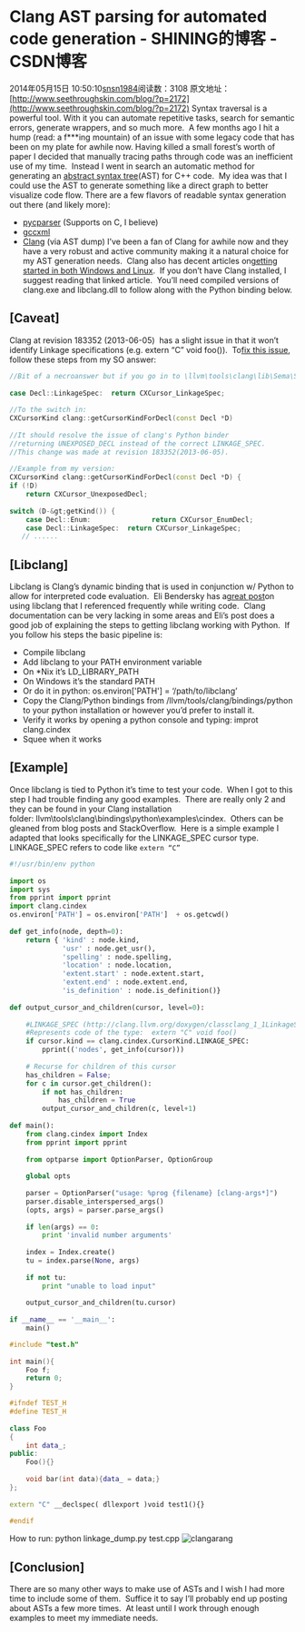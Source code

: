# Clang AST parsing for automated code generation - SHINING的博客 - CSDN博客
2014年05月15日 10:50:10[snsn1984](https://me.csdn.net/snsn1984)阅读数：3108
原文地址：[http://www.seethroughskin.com/blog/?p=2172](http://www.seethroughskin.com/blog/?p=2172)
Syntax traversal is a powerful tool. With it you can automate repetitive tasks, search for semantic errors, generate wrappers, and so much more.  A few months ago I hit a hump (read: a f***ing mountain) of an issue with some legacy code that has
 been on my plate for awhile now.
Having killed a small forest’s worth of paper I decided that manually tracing paths through code was an inefficient use of my time.  Instead I went in search an automatic method for generating an [abstract
 syntax tree](http://en.wikipedia.org/wiki/Abstract_syntax_tree)(AST) for C++ code.  My idea was that I could use the AST to generate something like a direct graph to better visualize code flow.
There are a few flavors of readable syntax generation out there (and likely more):
- [pycparser](https://bitbucket.org/eliben/pycparser) (Supports on C, I believe)
- [gccxml](http://gccxml.github.io/HTML/Index.html)
- [Clang](http://clang.llvm.org/) (via AST dump)
I’ve been a fan of Clang for awhile now and they have a very robust and active community making it a natural choice for my AST generation needs.  Clang also has decent articles on[getting
 started in both Windows and Linux](http://clang.llvm.org/get_started.html).  If you don’t have Clang installed, I suggest reading that linked article.  You’ll need compiled versions of clang.exe and libclang.dll to follow along with the Python binding below.
## [Caveat]
Clang at revision 183352 (2013-06-05)  has a slight issue in that it won’t identify Linkage specifications (e.g. extern “C” void foo()).  To[fix
 this issue](http://stackoverflow.com/questions/11865486/clang-ast-extern-linkagespec-issue), follow these steps from my SO answer:
```cpp
//Bit of a necroanswer but if you go in to \llvm\tools\clang\lib\Sema\SemaCodeComplete.cpp and add the following line:
 
case Decl::LinkageSpec:  return CXCursor_LinkageSpec;
 
//To the switch in:
CXCursorKind clang::getCursorKindForDecl(const Decl *D)
 
//It should resolve the issue of clang's Python binder 
//returning UNEXPOSED_DECL instead of the correct LINKAGE_SPEC.
//This change was made at revision 183352(2013-06-05).
 
//Example from my version:
CXCursorKind clang::getCursorKindForDecl(const Decl *D) {
if (!D)
    return CXCursor_UnexposedDecl;
 
switch (D-&gt;getKind()) {
    case Decl::Enum:               return CXCursor_EnumDecl; 
    case Decl::LinkageSpec:  return CXCursor_LinkageSpec;
   // ......
```
## [Libclang]
Libclang is Clang’s dynamic binding that is used in conjunction w/ Python to allow for interpreted code evaluation.  Eli Bendersky has a[great
 post](http://eli.thegreenplace.net/2011/07/03/parsing-c-in-python-with-clang/)on using libclang that I referenced frequently while writing code.  Clang documentation can be very lacking in some areas and Eli’s post does a good job of explaining the steps to getting libclang working with Python.  If you follow his
 steps the basic pipeline is:
- Compile libclang
- Add libclang to your PATH environment variable
- On *Nix it’s LD_LIBRARY_PATH
- On Windows it’s the standard PATH
- Or do it in python: os.environ['PATH'] = ‘/path/to/libclang’
- Copy the Clang/Python bindings from /llvm/tools/clang/bindings/python to your python installation or however you’d prefer to install it.
- Verify it works by opening a python console and typing: improt clang.cindex
- Squee when it works
## [Example]
Once libclang is tied to Python it’s time to test your code.  When I got to this step I had trouble finding any good examples.  There are really only 2 and they can be found in your Clang installation folder: llvm\tools\clang\bindings\python\examples\cindex.
  Others can be gleaned from blog posts and StackOverflow.  Here is a simple example I adapted that looks specifically for the LINKAGE_SPEC cursor type. LINKAGE_SPEC refers to code like `extern “C”`
```python
#!/usr/bin/env python
 
import os
import sys
from pprint import pprint
import clang.cindex
os.environ['PATH'] = os.environ['PATH']  + os.getcwd()
 
def get_info(node, depth=0):
	return { 'kind' : node.kind,
             'usr' : node.get_usr(),
             'spelling' : node.spelling,
             'location' : node.location,
             'extent.start' : node.extent.start,
             'extent.end' : node.extent.end,
             'is_definition' : node.is_definition()}
 
def output_cursor_and_children(cursor, level=0):
 
	#LINKAGE_SPEC (http://clang.llvm.org/doxygen/classclang_1_1LinkageSpecDecl.html)
	#Represents code of the type:  extern "C" void foo()
	if cursor.kind == clang.cindex.CursorKind.LINKAGE_SPEC:
		pprint(('nodes', get_info(cursor)))
 
	# Recurse for children of this cursor
	has_children = False;
	for c in cursor.get_children():
		if not has_children:
			has_children = True
		output_cursor_and_children(c, level+1)
 
def main():
	from clang.cindex import Index
	from pprint import pprint
 
	from optparse import OptionParser, OptionGroup
 
	global opts
 
	parser = OptionParser("usage: %prog {filename} [clang-args*]")
	parser.disable_interspersed_args()
	(opts, args) = parser.parse_args()
 
	if len(args) == 0:
		print 'invalid number arguments'
 
	index = Index.create()
	tu = index.parse(None, args)
 
	if not tu:
		print "unable to load input"
 
	output_cursor_and_children(tu.cursor)
 
if __name__ == '__main__':
    main()
```
```cpp
#include "test.h"
 
int main(){
	Foo f;
	return 0;
}
```
```cpp
#ifndef TEST_H
#define TEST_H
 
class Foo 
{
	int data_;
public:
	Foo(){}
 
	void bar(int data){data_ = data;}
};
 
extern "C" __declspec( dllexport )void test1(){}
 
#endif
```
How to run:
python linkage_dump.py test.cpp
![clangarang](http://www.seethroughskin.com/blog/wp-content/uploads/2013/06/clangarang-300x204.png)
## [Conclusion]
There are so many other ways to make use of ASTs and I wish I had more time to include some of them.  Suffice it to say I’ll probably end up posting about ASTs a few more times.  At least until I work through enough examples to meet my immediate
 needs.
